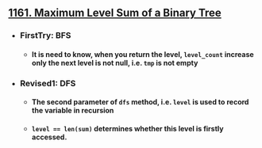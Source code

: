 ## [1161. Maximum Level Sum of a Binary Tree](https://leetcode.com/problems/maximum-level-sum-of-a-binary-tree/description/?envType=study-plan-v2&envId=leetcode-75)
- ### FirstTry: BFS
  - #### It is need to know, when you return the level, `level_count` increase only the next level is not null, i.e. `tmp` is not empty
- ### Revised1: DFS
  - #### The second parameter of `dfs` method, i.e. `level` is used to record the variable in recursion
  - #### `level == len(sum)` determines whether this level is firstly accessed.
